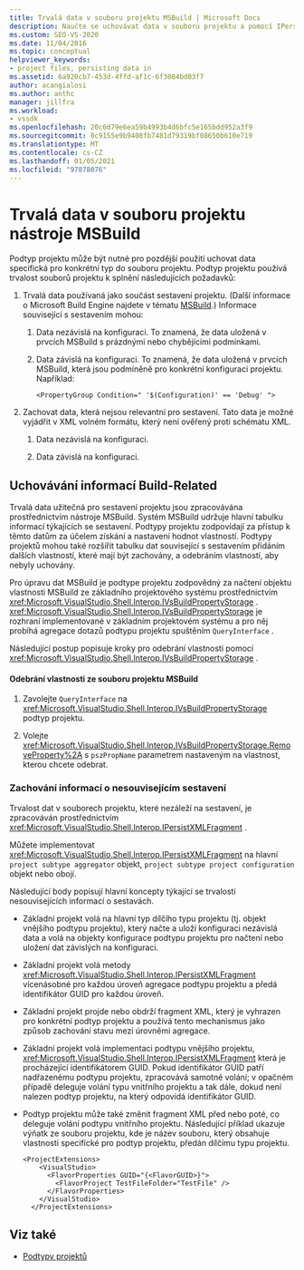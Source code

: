```yaml
---
title: Trvalá data v souboru projektu MSBuild | Microsoft Docs
description: Naučte se uchovávat data v souboru projektu a pomocí IPersistXMLFragment udržovat data v souboru projektu napříč úrovněmi agregace podtypu projektu.
ms.custom: SEO-VS-2020
ms.date: 11/04/2016
ms.topic: conceptual
helpviewer_keywords:
- project files, persisting data in
ms.assetid: 6a920cb7-453d-4ffd-af1c-6f3084bd03f7
author: acangialosi
ms.author: anthc
manager: jillfra
ms.workload:
- vssdk
ms.openlocfilehash: 20c6d79e6ea59b4993b4d6bfc5e165bdd952a3f9
ms.sourcegitcommit: 0c9155e9b9408fb7481d79319bf08650b610e719
ms.translationtype: MT
ms.contentlocale: cs-CZ
ms.lasthandoff: 01/05/2021
ms.locfileid: "97878076"
---
```

# <a name="persisting-data-in-the-msbuild-project-file"></a>Trvalá data v souboru projektu nástroje MSBuild
Podtyp projektu může být nutné pro pozdější použití uchovat data specifická pro konkrétní typ do souboru projektu. Podtyp projektu používá trvalost souborů projektu k splnění následujících požadavků:

1. Trvalá data používaná jako součást sestavení projektu. (Další informace o Microsoft Build Engine najdete v tématu [MSBuild](../../msbuild/msbuild.md).) Informace související s sestavením mohou:

    1. Data nezávislá na konfiguraci. To znamená, že data uložená v prvcích MSBuild s prázdnými nebo chybějícími podmínkami.

    2. Data závislá na konfiguraci. To znamená, že data uložená v prvcích MSBuild, která jsou podmíněně pro konkrétní konfiguraci projektu. Například:

        ```
        <PropertyGroup Condition=" '$(Configuration)' == 'Debug' ">
        ```

2. Zachovat data, která nejsou relevantní pro sestavení. Tato data je možné vyjádřit v XML volném formátu, který není ověřený proti schématu XML.

    1. Data nezávislá na konfiguraci.

    2. Data závislá na konfiguraci.

## <a name="persisting-build-related-information"></a>Uchovávání informací Build-Related
 Trvalá data užitečná pro sestavení projektu jsou zpracovávána prostřednictvím nástroje MSBuild. Systém MSBuild udržuje hlavní tabulku informací týkajících se sestavení. Podtypy projektu zodpovídají za přístup k těmto datům za účelem získání a nastavení hodnot vlastností. Podtypy projektů mohou také rozšířit tabulku dat související s sestavením přidáním dalších vlastností, které mají být zachovány, a odebráním vlastností, aby nebyly uchovány.

 Pro úpravu dat MSBuild je podtype projektu zodpovědný za načtení objektu vlastnosti MSBuild ze základního projektového systému prostřednictvím <xref:Microsoft.VisualStudio.Shell.Interop.IVsBuildPropertyStorage> . <xref:Microsoft.VisualStudio.Shell.Interop.IVsBuildPropertyStorage> je rozhraní implementované v základním projektovém systému a pro něj probíhá agregace dotazů podtypu projektu spuštěním `QueryInterface` .

 Následující postup popisuje kroky pro odebrání vlastnosti pomocí <xref:Microsoft.VisualStudio.Shell.Interop.IVsBuildPropertyStorage> .

#### <a name="to-remove-a-property-from-an-msbuild-project-file"></a>Odebrání vlastnosti ze souboru projektu MSBuild

1. Zavolejte `QueryInterface` na <xref:Microsoft.VisualStudio.Shell.Interop.IVsBuildPropertyStorage> podtyp projektu.

2. Volejte <xref:Microsoft.VisualStudio.Shell.Interop.IVsBuildPropertyStorage.RemoveProperty%2A> s `pszPropName` parametrem nastaveným na vlastnost, kterou chcete odebrat.

### <a name="persisting-non-build-related-information"></a>Zachování informací o nesouvisejícím sestavení
 Trvalost dat v souborech projektu, které nezáleží na sestavení, je zpracováván prostřednictvím <xref:Microsoft.VisualStudio.Shell.Interop.IPersistXMLFragment> .

 Můžete implementovat <xref:Microsoft.VisualStudio.Shell.Interop.IPersistXMLFragment> na hlavní `project subtype aggregator` objekt, `project subtype project configuration` objekt nebo obojí.

 Následující body popisují hlavní koncepty týkající se trvalosti nesouvisejících informací o sestavách.

- Základní projekt volá na hlavní typ dílčího typu projektu (tj. objekt vnějšího podtypu projektu), který načte a uloží konfiguraci nezávislá data a volá na objekty konfigurace podtypu projektu pro načtení nebo uložení dat závislých na konfiguraci.

- Základní projekt volá metody <xref:Microsoft.VisualStudio.Shell.Interop.IPersistXMLFragment> vícenásobné pro každou úroveň agregace podtypu projektu a předá identifikátor GUID pro každou úroveň.

- Základní projekt projde nebo obdrží fragment XML, který je vyhrazen pro konkrétní podtyp projektu a používá tento mechanismus jako způsob zachování stavu mezi úrovněmi agregace.

- Základní projekt volá implementaci podtypu vnějšího projektu, <xref:Microsoft.VisualStudio.Shell.Interop.IPersistXMLFragment> která je procházející identifikátorem GUID. Pokud identifikátor GUID patří nadřazenému podtypu projektu, zpracovává samotné volání; v opačném případě deleguje volání typu vnitřního projektu a tak dále, dokud není nalezen podtyp projektu, na který odpovídá identifikátor GUID.

- Podtyp projektu může také změnit fragment XML před nebo poté, co deleguje volání podtypu vnitřního projektu. Následující příklad ukazuje výňatk ze souboru projektu, kde je název souboru, který obsahuje vlastnosti specifické pro podtyp projektu, předán dílčímu typu projektu.

    ```
    <ProjectExtensions>
        <VisualStudio>
          <FlavorProperties GUID="{<FlavorGUID>}">
            <FlavorProject TestFileFolder="TestFile" />
          </FlavorProperties>
        </VisualStudio>
      </ProjectExtensions>
    ```

## <a name="see-also"></a>Viz také
- [Podtypy projektů](../../extensibility/internals/project-subtypes.md)
